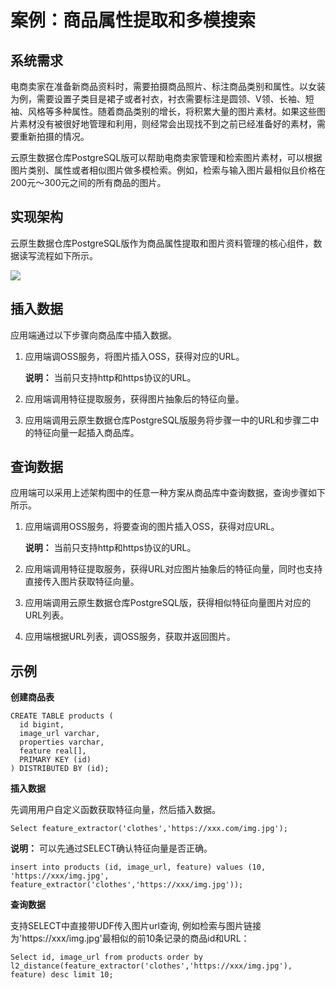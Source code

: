 # 案例：商品属性提取和多模搜索

## 系统需求

电商卖家在准备新商品资料时，需要拍摄商品照片、标注商品类别和属性。以女装为例，需要设置子类目是裙子或者衬衣，衬衣需要标注是圆领、V领、长袖、短袖、风格等多种属性。随着商品类别的增长，将积累大量的图片素材。如果这些图片素材没有被很好地管理和利用，则经常会出现找不到之前已经准备好的素材，需要重新拍摄的情况。

云原生数据仓库PostgreSQL版可以帮助电商卖家管理和检索图片素材，可以根据图片类别、属性或者相似图片做多模检索。例如，检索与输入图片最相似且价格在200元～300元之间的所有商品的图片。

## 实现架构

云原生数据仓库PostgreSQL版作为商品属性提取和图片资料管理的核心组件，数据读写流程如下所示。

![](https://static-aliyun-doc.oss-accelerate.aliyuncs.com/assets/img/zh-CN/3763992951/p50123.png)

## 插入数据

应用端通过以下步骤向商品库中插入数据。

1.  应用端调OSS服务，将图片插入OSS，获得对应的URL。

    **说明：** 当前只支持http和https协议的URL。

2.  应用端调用特征提取服务，获得图片抽象后的特征向量。
3.  应用端调用云原生数据仓库PostgreSQL版服务将步骤一中的URL和步骤二中的特征向量一起插入商品库。

## 查询数据

应用端可以采用上述架构图中的任意一种方案从商品库中查询数据，查询步骤如下所示。

1.  应用端调用OSS服务，将要查询的图片插入OSS，获得对应URL。

    **说明：** 当前只支持http和https协议的URL。

2.  应用端调用特征提取服务，获得URL对应图片抽象后的特征向量，同时也支持直接传入图片获取特征向量。
3.  应用端调用云原生数据仓库PostgreSQL版，获得相似特征向量图片对应的URL列表。
4.  应用端根据URL列表，调OSS服务，获取并返回图片。

## 示例

**创建商品表**

```
CREATE TABLE products (
  id bigint,
  image_url varchar,
  properties varchar,
  feature real[],
  PRIMARY KEY (id)
) DISTRIBUTED BY (id);
```

**插入数据**

先调用用户自定义函数获取特征向量，然后插入数据。

```
Select feature_extractor('clothes','https://xxx.com/img.jpg');
```

**说明：** 可以先通过SELECT确认特征向量是否正确。

```
insert into products (id, image_url, feature) values (10, 'https://xxx/img.jpg', feature_extractor('clothes','https://xxx/img.jpg'));
```

**查询数据**

支持SELECT中直接带UDF传入图片url查询, 例如检索与图片链接为'https://xxx/img.jpg'最相似的前10条记录的商品id和URL：

```
Select id, image_url from products order by l2_distance(feature_extractor('clothes','https://xxx/img.jpg'), feature) desc limit 10;
```

